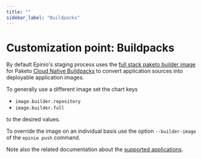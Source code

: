 ```yaml
---
title: ""
sidebar_label: "Buildpacks"
---
```


# Customization point: Buildpacks

By default Epinio's staging process uses the
[full stack paketo builder image](https://github.com/paketo-buildpacks/full-stack-release)
for Paketo [Cloud Native Buildpacks](https://buildpacks.io/) to convert application
sources into deployable application images.

To generally use a different image set the chart keys

  - `image.builder.repository`
  - `image.builder.full`

to the desired values.

To override the image on an individual basis use the option `--builder-image` of the
`epinio push` command.

Note also the related documentation about the
[supported applications](../supported_applications.md).
